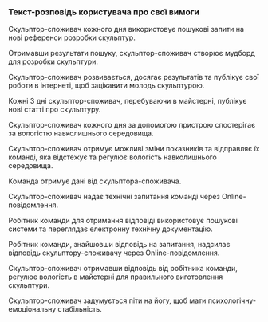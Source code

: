 ### Текст-розповідь користувача про свої вимоги

Скульптор-споживач кожного дня використовує пошукові запити на нові референси розробки скульптур.

Отримавши результати пошуку, скульптор-споживач створює мудборд для розробки скульптури.

Скульптор-споживач розвивається, досягає результатів та публікує свої роботи в інтернеті, щоб зацікавити молодь скульптурою.

Кожні 3 дні скульптор-споживач, перебуваючи в майстерні, публікує нові статті про скульптуру.

Скульптор-споживач кожного дня за допомогою пристрою спостерігає за вологістю навколишнього середовища.

Скульптор-споживач отримує можливі зміни показників та відправляє їх команді, яка відстежує та регулює вологість навколишнього середовища.

Команда отримує дані від скульптора-споживача.

Скульптор-споживач надає технічні запитання команді через Online-повідомлення.

Робітник команди для отримання відповіді використовує пошукові системи та переглядає електронну технічну документацію.

Робітник команди, знайшовши відповідь на запитання, надсилає відповідь скульптору-споживачу через Online-повідомлення.

Скульптор-споживач отримавши відповідь від робітника команди, регулює вологість в майстерні для правильного виготовлення скульптури.

Скульптор-споживач задумується піти на йогу, щоб мати психологічну-емоціональну стабільність.

